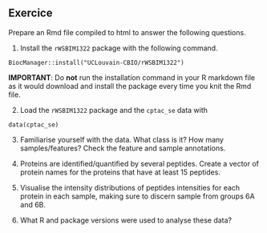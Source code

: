 ## Exercice

Prepare an Rmd file compiled to html to answer the following
questions.

1. Install the `rWSBIM1322` package with the following command.

```
BiocManager::install("UCLouvain-CBIO/rWSBIM1322")
```
  **IMPORTANT**: Do **not** run the installation command in your R
  markdown file as it would download and install the package every
  time you knit the Rmd file.

2. Load the `rWSBIM1322` package and the `cptac_se` data with

```
data(cptac_se)
```

3. Familiarise yourself with the data. What class is it? How many
   samples/features? Check the feature and sample annotations.

4. Proteins are identified/quantified by several peptides. Create a
   vector of protein names for the proteins that have at least 15
   peptides.

5. Visualise the intensity distributions of peptides intensities for
   each protein in each sample, making sure to discern sample from
   groups 6A and 6B.

6. What R and package versions were used to analyse these data?
